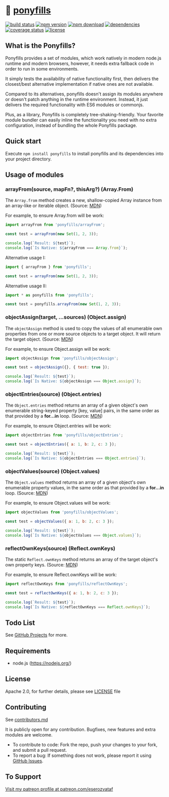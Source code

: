 # 🦄 [ponyfills](https://github.com/eserozvataf/ponyfills)

[![build status][build-image]][build-url]
[![npm version][npm-image]][npm-url]
[![npm download][npm-download-image]][npm-url]
[![dependencies][dep-image]][dep-url]
[![coverage status][coverage-image]][coverage-url]
[![license][license-image]][license-url]


## What is the Ponyfills?

Ponyfills provides a set of modules, which work natively in modern node.js runtime and modern browsers, however, it needs extra fallback code in order to run in some environments.

It simply tests the availability of native functionality first, then delivers the closest/best alternative implementation if native ones are not available.

Compared to its alternatives, ponyfills doesn't assign its modules anywhere or doesn't patch anything in the runtime environment. Instead, it just delivers the required functionality with ES6 modules or commonjs.

Plus, as a library, Ponyfills is completely tree-shaking-friendly. Your favorite module bundler can easily inline the functionality you need with no extra configuration, instead of bundling the whole Ponyfills package.


## Quick start

Execute `npm install ponyfills` to install ponyfills and its dependencies into your project directory.


## Usage of modules

### arrayFrom(source, mapFn?, thisArg?) (Array.From)

The `Array.from` method creates a new, shallow-copied Array instance from an array-like or iterable object. (Source: [MDN](https://developer.mozilla.org/en-US/docs/Web/JavaScript/Reference/Global_Objects/Array/from))

For example, to ensure Array.from will be work:

```js
import arrayFrom from 'ponyfills/arrayFrom';

const test = arrayFrom(new Set(1, 2, 3));

console.log(`Result: ${test}`);
console.log(`Is Native: ${arrayFrom === Array.from}`);
```

Alternative usage I:

```js
import { arrayFrom } from 'ponyfills';

const test = arrayFrom(new Set(1, 2, 3));
```

Alternative usage II:

```js
import * as ponyfills from 'ponyfills';

const test = ponyfills.arrayFrom(new Set(1, 2, 3));
```


### objectAssign(target, ...sources) (Object.assign)

The `objectAssign` method is used to copy the values of all enumerable own properties from one or more source objects to a target object. It will return the target object. (Source: [MDN](https://developer.mozilla.org/en-US/docs/Web/JavaScript/Reference/Global_Objects/Object/assign))

For example, to ensure Object.assign will be work:

```js
import objectAssign from 'ponyfills/objectAssign';

const test = objectAssign({}, { test: true });

console.log(`Result: ${test}`);
console.log(`Is Native: ${objectAssign === Object.assign}`);
```


### objectEntries(source) (Object.entries)

The `Object.entries` method returns an array of a given object's own enumerable string-keyed property [key, value] pairs, in the same order as that provided by a **for...in** loop. (Source: [MDN](https://developer.mozilla.org/en-US/docs/Web/JavaScript/Reference/Global_Objects/Object/entries))

For example, to ensure Object.entries will be work:

```js
import objectEntries from 'ponyfills/objectEntries';

const test = objectEntries({ a: 1, b: 2, c: 3 });

console.log(`Result: ${test}`);
console.log(`Is Native: ${objectEntries === Object.entries}`);
```


### objectValues(source) (Object.values)

The `Object.values` method returns an array of a given object's own enumerable property values, in the same order as that provided by a **for...in** loop. (Source: [MDN](https://developer.mozilla.org/en-US/docs/Web/JavaScript/Reference/Global_Objects/Object/values))

For example, to ensure Object.values will be work:

```js
import objectValues from 'ponyfills/objectValues';

const test = objectValues({ a: 1, b: 2, c: 3 });

console.log(`Result: ${test}`);
console.log(`Is Native: ${objectValues === Object.values}`);
```


### reflectOwnKeys(source) (Reflect.ownKeys)

The static `Reflect.ownKeys` method returns an array of the target object's own property keys. (Source: [MDN](https://developer.mozilla.org/en-US/docs/Web/JavaScript/Reference/Global_Objects/Reflect/ownKeys))

For example, to ensure Reflect.ownKeys will be work:

```js
import reflectOwnKeys from 'ponyfills/reflectOwnKeys';

const test = reflectOwnKeys({ a: 1, b: 2, c: 3 });

console.log(`Result: ${test}`);
console.log(`Is Native: ${reflectOwnKeys === Reflect.ownKeys}`);
```



## Todo List

See [GitHub Projects](https://github.com/eserozvataf/ponyfills/projects) for more.


## Requirements

* node.js (https://nodejs.org/)


## License

Apache 2.0, for further details, please see [LICENSE](LICENSE) file


## Contributing

See [contributors.md](contributors.md)

It is publicly open for any contribution. Bugfixes, new features and extra modules are welcome.

* To contribute to code: Fork the repo, push your changes to your fork, and submit a pull request.
* To report a bug: If something does not work, please report it using [GitHub Issues](https://github.com/eserozvataf/ponyfills/issues).


## To Support

[Visit my patreon profile at patreon.com/eserozvataf](https://www.patreon.com/eserozvataf)

[build-image]: https://img.shields.io/travis/eserozvataf/ponyfills.svg?style=flat-square
[build-url]: https://travis-ci.org/eserozvataf/ponyfills
[npm-image]: https://img.shields.io/npm/v/ponyfills.svg?style=flat-square
[npm-download-image]: https://img.shields.io/npm/dt/ponyfills.svg?style=flat-square
[npm-url]: https://www.npmjs.com/package/ponyfills
[dep-image]: https://img.shields.io/david/eserozvataf/ponyfills.svg?style=flat-square
[dep-url]: https://github.com/eserozvataf/ponyfills
[coverage-image]: https://img.shields.io/codecov/c/github/eserozvataf/ponyfills.svg?style=flat-square
[coverage-url]: https://codecov.io/gh/eserozvataf/ponyfills
[license-image]: https://img.shields.io/npm/l/ponyfills.svg?style=flat-square
[license-url]: https://github.com/eserozvataf/ponyfills/blob/master/LICENSE
